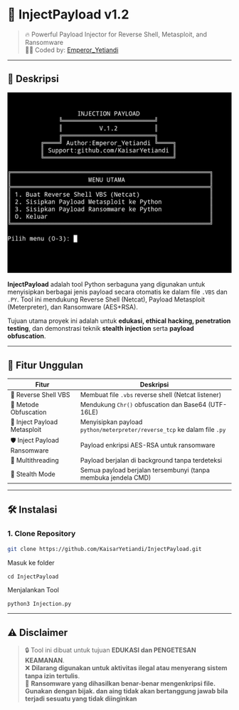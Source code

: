 # 🧪 InjectPayload v1.2

> 🔥 Powerful Payload Injector for Reverse Shell, Metasploit, and Ransomware  
> 👨‍💻 Coded by: [Emperor_Yetiandi](https://github.com/KaisarYetiandi)

---

## 📌 Deskripsi
![Screenshot Payload](https://github.com/KaisarYetiandi/InjectPayload/blob/main/Screenshot_2025-07-16-01-00-56-977_com.termux-edit.jpg)

**InjectPayload** adalah tool Python serbaguna yang digunakan untuk menyisipkan berbagai jenis payload secara otomatis ke dalam file `.VBS` dan `.PY`. Tool ini mendukung Reverse Shell (Netcat), Payload Metasploit (Meterpreter), dan Ransomware (AES+RSA).

Tujuan utama proyek ini adalah untuk **edukasi, ethical hacking, penetration testing**, dan demonstrasi teknik **stealth injection** serta **payload obfuscation**.

---

## 🚀 Fitur Unggulan

| Fitur | Deskripsi |
|-------|-----------|
| 🔁 Reverse Shell VBS | Membuat file `.vbs` reverse shell (Netcat listener) |
| 🧬 Metode Obfuscation | Mendukung `Chr()` obfuscation dan Base64 (UTF-16LE) |
| 💉 Inject Payload Metasploit | Menyisipkan payload `python/meterpreter/reverse_tcp` ke dalam file `.py` |
| 🛡️ Inject Payload Ransomware | Payload enkripsi AES-RSA untuk ransomware |
| 🧵 Multithreading | Payload berjalan di background tanpa terdeteksi  |
| 👻 Stealth Mode | Semua payload berjalan tersembunyi (tanpa membuka jendela CMD) |

---
## 🛠️ Instalasi

### 1. Clone Repository

```bash
git clone https://github.com/KaisarYetiandi/InjectPayload.git
```
Masuk ke folder

```
cd InjectPayload
```
Menjalankan Tool

```
python3 Injection.py
```

---
## ⚠️ Disclaimer

> 🔒 Tool ini dibuat untuk tujuan **EDUKASI dan PENGETESAN KEAMANAN**.  
> ❌ **Dilarang digunakan untuk aktivitas ilegal atau menyerang sistem tanpa izin tertulis**.  
> 🧨 **Ransomware yang dihasilkan benar-benar mengenkripsi file. Gunakan dengan bijak. dan aing tidak akan bertanggung jawab bila terjadi sesuatu yang tidak diinginkan**
> 
